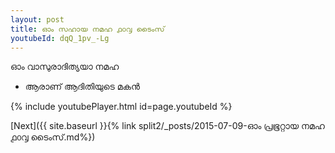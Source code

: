 ```yaml
---
layout: post
title: ഓം സഹായ നമഹ ൧൦൮ ടൈംസ്
youtubeId: dqQ_1pv_-Lg
---
```

 
 
 ഓം വാസുരാദിത്യയാ നമഹ 
 
 -  ആരാണ് ആദിതിയുടെ മകൻ 
 
  
 
  
 
 
 
 
 
 


{% include youtubePlayer.html id=page.youtubeId %}
 
[Next]({{ site.baseurl }}{% link  split2/_posts/2015-07-09-ഓം പ്രഭൂറ്റായ നമഹ ൧൦൮ ടൈംസ്.md%})
 
